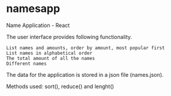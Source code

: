 # namesapp
Name Application - React

The user interface provides following functionality.

    List names and amounts, order by amount, most popular first
    List names in alphabetical order
    The total amount of all the names
    Different names
    
The data for the application is stored in a json file (names.json).

Methods used: sort(), reduce() and lenght()
